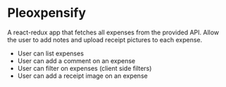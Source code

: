# Pleoxpensify

A react-redux app that fetches all expenses from the provided API. Allow the user to add notes and upload receipt pictures to each expense.


- User can list expenses
- User can add a comment on an expense
- User can filter on expenses (client side filters)
- User can add a receipt image on an expense

